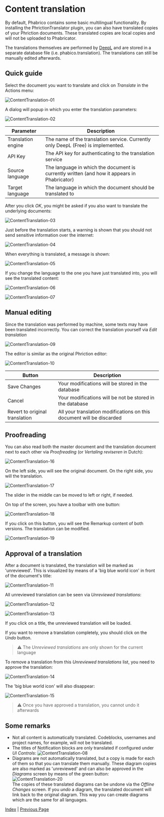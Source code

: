 ﻿# Content translation

By default, Phabrico contains some basic multilingual functionality.
By installing the PhrictionTranslator plugin, you can also have translated copies of your Phriction documents.
These translated copies are local copies and will not be uploaded to Phabricator.

The translations themselves are performed by [DeepL](https://www.deepl.com) and are stored in a separate database file (i.e. phabico.translation).
The translations can still be manually edited afterwards.

## Quick guide
Select the document you want to translate and click on *Translate* in the Actions menu:

![ContentTranslation-01](ContentTranslation-01.png) <br />

A dialog will popup in which you enter the translation parameters:

![ContentTranslation-02](ContentTranslation-02.png) <br />

| Parameter | Description
| --- | ---
| Translation engine | The name of the translation service. Currently only DeepL (Free) is implemented.
| API Key            | The API key for authenticating to the translation service
| Source language    | The language in which the document is currently written (and how it appears in Phabricator)
| Target language    | The language in which the document should be translated to

After you click *OK*, you might be asked if you also want to translate the underlying documents:

![ContentTranslation-03](ContentTranslation-03.png) <br />

Just before the translation starts, a warning is shown that you should not send sensitive information over the internet:

![ContentTranslation-04](ContentTranslation-04.png) <br />

When everything is translated, a message is shown:

![ContentTranslation-05](ContentTranslation-05.png) <br />

If you change the language to the one you have just translated into, you will see the translated content:

![ContentTranslation-06](ContentTranslation-06.png) <br />

![ContentTranslation-07](ContentTranslation-07.png) <br />

## Manual editing
Since the translation was performed by machine, some texts may have been translated incorrectly.
You can correct the translation yourself via *Edit translation*

![ContentTranslation-09](ContentTranslation-09.png) <br />

The editor is similar as the original Phriction editor:

![ContentTranslation-10](ContentTranslation-10.png) <br />

| Button | Description
| --- | ---
| Save Changes                   | Your modifications will be stored in the database
| Cancel                         | Your modifications will be not be stored in the database
| Revert to original translation | All your translation modifications on this document will be discarded

## Proofreading
You can also read both the master document and the translation document next to each other via *Proofreading* (or *Vertaling reviseren* in Dutch):

![ContentTranslation-16](ContentTranslation-16.png) <br />

On the left side, you will see the original document.
On the right side, you will the translation.

![ContentTranslation-17](ContentTranslation-17.png) <br />

The slider in the middle can be moved to left or right, if needed.

On top of the screen, you have a toolbar with one button: 

![ContentTranslation-18](ContentTranslation-18.png) <br />

If you click on this button, you will see the Remarkup content of both versions.
The translation can be modified.

![ContentTranslation-19](ContentTranslation-19.png) <br />

## Approval of a translation
After a document is translated, the translation will be marked as 'unreviewed'.
This is visualized by means of a 'big blue world icon' in front of the document's title:

![ContentTranslation-11](ContentTranslation-11.png) <br />

All unreviewed translation can be seen via *Unreviewed translations*:

![ContentTranslation-12](ContentTranslation-12.png) <br />

![ContentTranslation-13](ContentTranslation-13.png) <br />

If you click on a title, the unreviewed translation will be loaded.

If you want to remove a translation completely, you should click on the *Undo* button.

> ⚠️ The *Unreviewed translations* are only shown for the current language

To remove a translation from this *Unreviewed translations* list, you need to approve the translation:

![ContentTranslation-14](ContentTranslation-14.png) <br />

The 'big blue world icon' will also disappear:

![ContentTranslation-15](ContentTranslation-15.png) <br />


> ⚠️ Once you have approved a translation, you cannot undo it afterwards

## Some remarks
* Not all content is automatically translated. Codeblocks, usernames and project names, for example, will not be translated.
* The titles of Notification blocks are only translated if configured under *UI Controls*: 
 ![ContentTranslation-08](ContentTranslation-08.png) <br />
* Diagrams are not automatically translated, but a copy is made for each of them so that you can translate them manually. These diagram copies are also marked as 'unreviewed' and can also be approved in the *Diagrams* screen by means of the green button: ![ContentTranslation-20](ContentTranslation-20.png) <br /> 
The copies of these translated diagrams can be undone via the *Offline Changes* screen.
If you *undo* a diagram, the translated document will link back to the original diagram.
This way you can create diagrams which are the same for all languages.


[Index](../README.md) | [Previous Page](../14-CommandLineInterfacing/README.md)